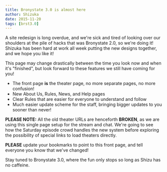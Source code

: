 ```yaml
---
title: Bronystate 3.0 is almost here
author: Shizuka
date: 2015-11-20
tags: [brst3.0]
---
```


A site redesign is long overdue, and we're sick and tired of looking over our shoulders at the pile of hacks that was Bronystate
2.0, so we're doing it! Shizuka has been hard at work all week putting the new designs together, and we hope you like it!

This page may change drastically between the time you look now and when it's "finished", but look forward to these features we
still have coming for you!

<!-- more -->

 - The front page **is** the theater page, no more separate pages, no more confusion!
 - New About Us, Rules, News, and Help pages
 - Clear Rules that are easier for everyone to understand and follow
 - Much easier update scheme for the staff, bringing bigger updates to you sooner than never!
 
 **PLEASE NOTE:** All the old theater URLs are henceforth **BROKEN**, as we are using this single page
setup for the stream and chat. We're going to see how the Saturday episode crowd handles the new system before exploring the
possibility of special links to load theaters directly.

**PLEASE** update your bookmarks to point to this front page, and tell everyone you know that we've changed!

Stay tuned to Bronystate 3.0, where the fun only stops so long as Shizu has no caffeine.

